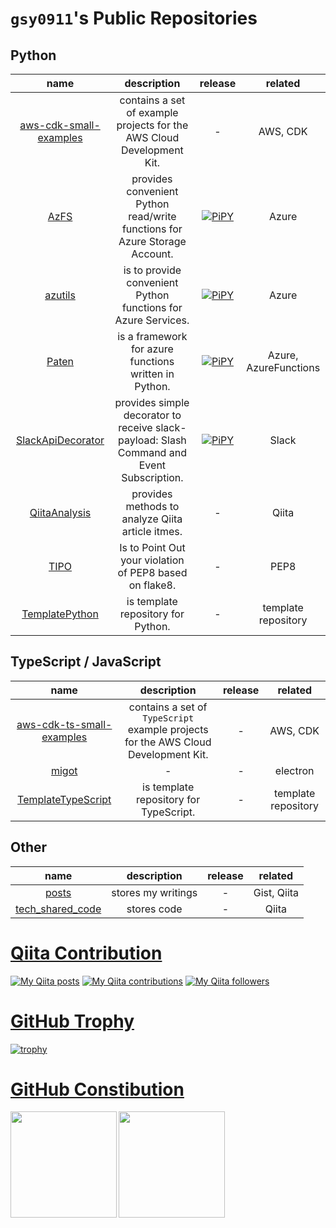 # `gsy0911`'s Public Repositories

## Python

| name | description | release | related |
|:---:|:---:|:---:|:---:|
| [aws-cdk-small-examples](https://github.com/gsy0911/aws-cdk-small-examples) | contains a set of example projects for the AWS Cloud Development Kit. | - | AWS, CDK |
| [AzFS](https://github.com/gsy0911/azfs) | provides convenient Python read/write functions for Azure Storage Account. | [![PiPY](https://img.shields.io/pypi/v/azfs.svg)](https://pypi.org/project/azfs/) | Azure |
| [azutils](https://github.com/gsy0911/azutils) | is to provide convenient Python functions for Azure Services. | [![PiPY](https://img.shields.io/pypi/v/azutils.svg)](https://pypi.org/project/azutils/) | Azure |
| [Paten](https://github.com/gsy0911/paten) | is a framework for azure functions written in Python. | [![PiPY](https://img.shields.io/pypi/v/paten.svg)](https://pypi.org/project/paten/) | Azure, AzureFunctions |
| [SlackApiDecorator](https://github.com/gsy0911/slack-api-decorator) | provides simple decorator to receive slack-payload: Slash Command and Event Subscription. | [![PiPY](https://img.shields.io/pypi/v/slackapidecorator.svg)](https://pypi.org/project/slackapidecorator/) | Slack |
| [QiitaAnalysis](https://github.com/gsy0911/qiita_analysis) | provides methods to analyze Qiita article itmes. | - | Qiita |
| [TIPO](https://github.com/gsy0911/tipo) | Is to Point Out your violation of PEP8 based on flake8. | - | PEP8 |
| [TemplatePython](https://github.com/gsy0911/template-python) | is template repository for Python. | - | template repository |


## TypeScript / JavaScript

| name | description | release | related |
|:---:|:---:|:---:|:---:|
| [aws-cdk-ts-small-examples](https://github.com/gsy0911/aws-cdk-ts-small-examples) | contains a set of `TypeScript` example projects for the AWS Cloud Development Kit. | - | AWS, CDK |
| [migot](https://github.com/gsy0911/migot) | - | - | electron |
| [TemplateTypeScript](https://github.com/gsy0911/TemplateTypeScript) | is template repository for TypeScript. | - | template repository |

## Other

| name | description | release | related |
|:---:|:---:|:---:|:---:|
| [posts](https://github.com/gsy0911/posts) | stores my writings | - | Gist, Qiita |
| [tech_shared_code](https://github.com/gsy0911/tech_shared_code) | stores code | - | Qiita |


# [Qiita Contribution](https://qiita.com/mikkame/items/f2c60d9caf8a8e38ec50)

[![My Qiita posts](https://qiita-badge.apiapi.app/s/gsy0911/posts.svg)](http://qiita.com/gsy0911) [![My Qiita contributions](https://qiita-badge.apiapi.app/s/gsy0911/contributions.svg)](http://qiita.com/gsy0911) [![My Qiita followers](https://qiita-badge.apiapi.app/s/gsy0911/followers.svg)](http://qiita.com/gsy0911)

# [GitHub Trophy](https://github.com/ryo-ma/github-profile-trophy)

[![trophy](https://github-profile-trophy.vercel.app/?username=gsy0911&theme=onedark)](https://github.com/ryo-ma/github-profile-trophy)


# [GitHub Constibution](https://qiita.com/zizi4n5/items/f8076cb25bbf64a9bc1c)

<a href="https://github.com/anuraghazra/github-readme-stats">
  <img height="170" align="left" src="https://github-readme-stats.vercel.app/api?username=gsy0911&count_private=true&theme=dracula" />
</a>
<a href="https://github.com/anuraghazra/github-readme-stats">
  <img height="170" align="left" src="https://github-readme-stats.vercel.app/api/top-langs/?username=gsy0911&layout=compact&theme=dracula" />
</a>
